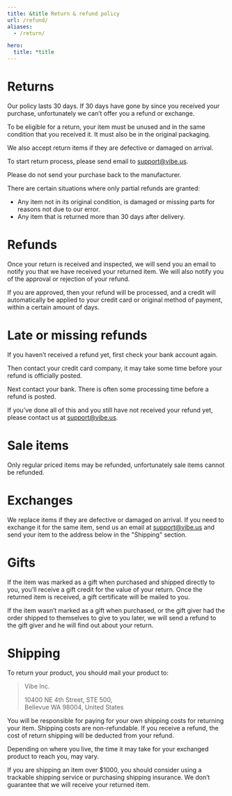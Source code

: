```yaml
---
title: &title Return & refund policy
url: /refund/
aliases:
  - /return/

hero:
  title: *title
---
```


# Returns 
Our policy lasts 30 days. If 30 days have gone by since you received your purchase, unfortunately we can’t offer you
a refund or exchange.

To be eligible for a return, your item must be unused and in the same condition that you received it. It must also be
in the original packaging.

We also accept return items if they are defective or damaged on arrival.

To start return process, please send email to support@vibe.us.

Please do not send your purchase back to the manufacturer.

There are certain situations where only partial refunds are granted: 
- Any item not in its original condition, is damaged or missing parts for reasons not due to our error. 
- Any item that is returned more than 30 days after delivery.

# Refunds 
Once your return is received and inspected, we will send you an email to notify you that we have received your
returned item. We will also notify you of the approval or rejection of your refund. 

If you are approved, then your refund will be processed, and a credit will automatically be applied to your credit
card or original method of payment, within a certain amount of days.

# Late or missing refunds 
If you haven’t received a refund yet, first check your bank account again. 

Then contact your credit card company, it may take some time before your refund is officially posted. 

Next contact your bank. There is often some processing time before a refund is posted. 

If you’ve done all of this and you still have not received your refund yet, please contact us at support@vibe.us.

# Sale items 
Only regular priced items may be refunded, unfortunately sale items cannot be refunded.

# Exchanges 
We replace items if they are defective or damaged on arrival. If you need to exchange it for the same item, send us
an email at support@vibe.us and send your item to the address below in the "Shipping" section.

# Gifts 
If the item was marked as a gift when purchased and shipped directly to you, you’ll receive a gift credit for the
value of your return. Once the returned item is received, a gift certificate will be mailed to you.

If the item wasn’t marked as a gift when purchased, or the gift giver had the order shipped to themselves to give
to you later, we will send a refund to the gift giver and he will find out about your return.

# Shipping 
To return your product, you should mail your product to:
> Vibe Inc.
>
> 10400 NE 4th Street, STE 500,  
> Bellevue WA 98004, United States

You will be responsible for paying for your own shipping costs for returning your item. Shipping costs are
non-refundable. If you receive a refund, the cost of return shipping will be deducted from your refund.

Depending on where you live, the time it may take for your exchanged product to reach you, may vary.

If you are shipping an item over $1000, you should consider using a trackable shipping service or purchasing shipping
insurance. We don’t guarantee that we will receive your returned item.
